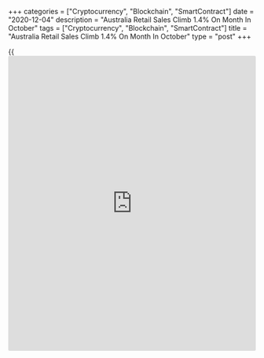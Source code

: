 +++
categories = ["Cryptocurrency", "Blockchain", "SmartContract"]
date = "2020-12-04"
description = "Australia Retail Sales Climb 1.4% On Month In October"
tags = ["Cryptocurrency", "Blockchain", "SmartContract"]
title = "Australia Retail Sales Climb 1.4% On Month In October"
type = "post"
+++

{{<iframe id="large-banner" src="https://www.bounty.group/#slide=25.0" width="100%" height="600" scrolling="no" style="border: 0px solid rgb(216, 221, 230); border-radius: 3px;">}}

The total value of retail sales in Australia was up a seasonally
adjusted 1.4 percent on month in October, the Australian Bureau of
Statistics said on Friday - coming in at A$29.552 billion.

That was shy of expectations for an increase of 1.6 percent following
the 1.1 percent decline in September.

On a yearly basis, retail sales were up 7.1 percent.

Among the individual components of the survey, food retailing eased 0.1
percent on month, while household goods retailing shed 1.0 percent and
clothing retailing jumped 6.8 percent.

Department store sales climbed 4.5 percent on month and takeaway food
service retailing advanced 5.4 percent.

For comments and feedback [contact](https://www.playgroundfx.com/contact/): editorial@rtt[news](https://www.letsplayfx.com/blog/forex-news-website/).com

[Economic News][1]

 **What parts of the world are seeing the best (and worst) economic
performances lately? Click[here][2] to check out our [Econ Scorecard][2]
and find out! See up-to-the-moment [ranking](https://www.playgroundfx.com/blog/crypto-exchange-ranking/)s for the best and worst
performers in [GDP][3], [unemployment rate][4], [inflation][5] and much
more.**

   1. www.rtt[news](https://www.letsplayfx.com/blog/forex-news-website/).com/Content/EconomicNews.aspx
   2. www.rtt[news](https://www.letsplayfx.com/blog/forex-news-website/).com/economic-scorecard/world-rank/PPI/highest-performance.aspx
   3. www.rtt[news](https://www.letsplayfx.com/blog/forex-news-website/).com/economic-scorecard/world-rank/GDP/highest-performance.aspx
   4. www.rtt[news](https://www.letsplayfx.com/blog/forex-news-website/).com/economic-scorecard/world-rank/unemployment-rate/lowest-performance.aspx
   5. www.rtt[news](https://www.letsplayfx.com/blog/forex-news-website/).com/economic-scorecard/world-rank/CPI/highest-performance.aspx